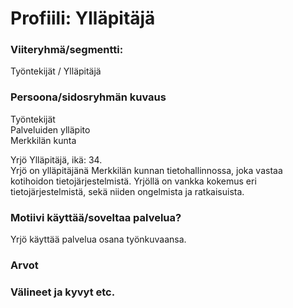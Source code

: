 # Profiili: Ylläpitäjä


### Viiteryhmä/segmentti:
Työntekijät / Ylläpitäjä

### Persoona/sidosryhmän kuvaus
Työntekijät <br>
Palveluiden ylläpito<br>
Merkkilän kunta

Yrjö Ylläpitäjä, ikä: 34. <br>
Yrjö on ylläpitäjänä Merkkilän kunnan tietohallinnossa, joka vastaa kotihoidon tietojärjestelmistä. Yrjöllä on vankka kokemus eri tietojärjestelmistä, sekä niiden ongelmista ja ratkaisuista.


### Motiivi käyttää/soveltaa palvelua? 
Yrjö käyttää palvelua osana työnkuvaansa.

### Arvot  


### Välineet ja kyvyt etc.


